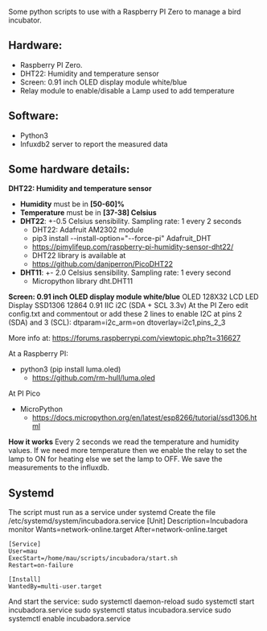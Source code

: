 Some python scripts to use with a Raspberry PI Zero to manage a bird incubator.
## Hardware:
- Raspberry PI Zero.
- DHT22: Humidity and temperature sensor
- Screen: 0.91 inch OLED display module white/blue
- Relay module to enable/disable a Lamp used to add temperature

## Software:
- Python3
- Infuxdb2 server to report the measured data

## Some hardware details:
**DHT22: Humidity and temperature sensor**
- **Humidity** must be in **[50-60]%**
- **Temperature** must be in **[37-38] Celsius**
- **DHT22**: +-0.5 Celsius sensibility. Sampling rate: 1 every 2 seconds
	- DHT22: Adafruit AM2302 module 
	- pip3 install --install-option="--force-pi" Adafruit_DHT
	- https://pimylifeup.com/raspberry-pi-humidity-sensor-dht22/
	- DHT22 library is available at
	- https://github.com/danjperron/PicoDHT22
- **DHT11**: +- 2.0 Celsius sensibility. Sampling rate: 1 every second
	- Micropython library dht.DHT11

**Screen: 0.91 inch OLED display module white/blue**
OLED 128X32 LCD LED Display SSD1306 12864 0.91 IIC i2C (SDA + SCL 3.3v)
At the PI Zero edit config.txt and commentout or add these 2 lines to enable I2C at pins 2 (SDA) and 3 (SCL):
	dtparam=i2c_arm=on
	dtoverlay=i2c1,pins_2_3

More info at:
https://forums.raspberrypi.com/viewtopic.php?t=316627

At a Raspberry PI:
- python3 (pip install luma.oled)
	- https://github.com/rm-hull/luma.oled

At PI Pico
- MicroPython
	- https://docs.micropython.org/en/latest/esp8266/tutorial/ssd1306.html

**How it works**
Every 2 seconds we read the temperature and humidity values.
If we need more temperature
then 
	we enable the relay to set the lamp to ON for heating
else 
	we set the lamp to OFF.
We save the measurements to the influxdb.

## Systemd
The script must run as a service under systemd
Create the file /etc/systemd/system/incubadora.service
	[Unit]
	Description=Incubadora monitor
	Wants=network-online.target
	After=network-online.target
	
	[Service]
	User=mau
	ExecStart=/home/mau/scripts/incubadora/start.sh
	Restart=on-failure

	[Install]
	WantedBy=multi-user.target

And start the service:
	sudo systemctl daemon-reload
	sudo systemctl start incubadora.service
	sudo systemctl status incubadora.service
	sudo systemctl enable incubadora.service
